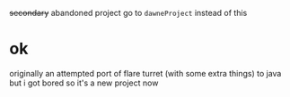 ~~secondary~~ abandoned project
go to `dawneProject` instead of this

# ok
originally an attempted port of flare turret (with some extra things) to java but i got bored so it's a new project now
